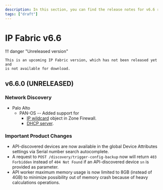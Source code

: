 ```yaml
---
description: In this section, you can find the release notes for v6.6 releases.
tags: ["draft"]
---
```


# IP Fabric v6.6

!!! danger "Unreleased version"

    This is an upcoming IP Fabric version, which has not been released yet and
    is not available for download.

## v6.6.0 (UNRELEASED)

### Network Discovery

- Palo Alto
  - PAN-OS -- Added support for
    - [IP wildcard](https://docs.paloaltonetworks.com/pan-os/9-1/pan-os-admin/policy/policy-objects) object in Zone Firewall.
    - [DHCP server](https://docs.paloaltonetworks.com/pan-os/9-1/pan-os-web-interface-help/network/network-dhcp/dhcp-server).

### Important Product Changes

- API-discovered devices are now available in the global Device Attributes settings via Serial number search autocomplete.
- A request to `POST /discovery/trigger-config-backup` now will return `403 Forbidden` instead of `404 Not Found` if an API-discovered device `sn` is provided as parameter. 
- API worker maximum memory usage is now limited to 8GB (instead of 4GB) to minimize possibility out of memory crash because of heavy calculations operations.
